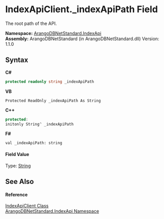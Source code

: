 # IndexApiClient._indexApiPath Field
 

The root path of the API.

**Namespace:**&nbsp;<a href="c8666c24-b9f9-d1e8-59d0-dcd7f4a3a735">ArangoDBNetStandard.IndexApi</a><br />**Assembly:**&nbsp;ArangoDBNetStandard (in ArangoDBNetStandard.dll) Version: 1.1.0

## Syntax

**C#**<br />
``` C#
protected readonly string _indexApiPath
```

**VB**<br />
``` VB
Protected ReadOnly _indexApiPath As String
```

**C++**<br />
``` C++
protected:
initonly String^ _indexApiPath
```

**F#**<br />
``` F#
val _indexApiPath: string
```


#### Field Value
Type: <a href="https://docs.microsoft.com/dotnet/api/system.string" target="_blank" rel="noopener noreferrer">String</a>

## See Also


#### Reference
<a href="456385aa-3025-41d2-ab3c-5f0295e7905a">IndexApiClient Class</a><br /><a href="c8666c24-b9f9-d1e8-59d0-dcd7f4a3a735">ArangoDBNetStandard.IndexApi Namespace</a><br />